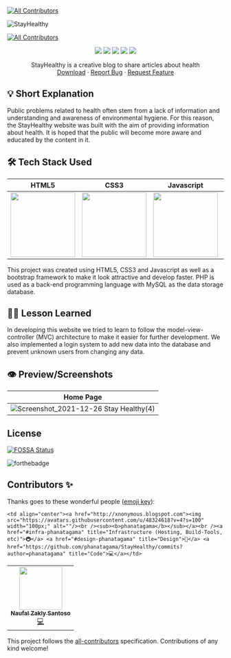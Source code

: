 <!-- ALL-CONTRIBUTORS-BADGE:START - Do not remove or modify this section -->
[![All Contributors](https://img.shields.io/badge/all_contributors-1-orange.svg?style=flat-square)](#contributors-)
<!-- ALL-CONTRIBUTORS-BADGE:END -->
![StayHealthy](https://socialify.git.ci/phanatagama/StayHealthy/image?description=1&descriptionEditable=%E2%9C%A8%20Build%20creative%20blog%20site%20with%20MVC%20and%20disqus%20service%20%E2%9C%A8&forks=1&issues=1&language=1&name=1&pattern=Signal&pulls=1&stargazers=1&theme=Dark)
<!-- ALL-CONTRIBUTORS-BADGE:START - Do not remove or modify this section -->
[![All Contributors](https://img.shields.io/badge/all_contributors-1-orange.svg?style=flat-square)](#contributors-)
<!-- ALL-CONTRIBUTORS-BADGE:END -->

<p align="center">
<img src="https://img.shields.io/badge/html5-%23E34F26.svg?style=for-the-badge&logo=html5&logoColor=white" />
<img src="https://img.shields.io/badge/css3-%231572B6.svg?style=for-the-badge&logo=css3&logoColor=white" />
<img src="https://img.shields.io/badge/javascript-%23323330.svg?style=for-the-badge&logo=javascript&logoColor=%23F7DF1E" />
<img src="https://img.shields.io/badge/php-%23777BB4.svg?style=for-the-badge&logo=php&logoColor=white" />
<img src="https://img.shields.io/badge/bootstrap-%23563D7C.svg?style=for-the-badge&logo=bootstrap&logoColor=white" />
  </p>
  <p align="center">
    StayHealthy is a creative blog to share articles about health
    <br />
    <a href="https://github.com/phanatagama/StayHealthy/archive/refs/heads/main.zip">Download</a>
    ·
    <a href="https://github.com/phanatagama/StayHealthy/issues/new">Report Bug</a>
    ·
    <a href="https://github.com/phanatagama/StayHealthy/issues/new">Request Feature</a>
  </p>

## 💡 Short Explanation
Public problems related to health often stem from a lack of information and understanding and awareness of environmental hygiene. For this reason, the StayHealthy website was built with the aim of providing information about health. It is hoped that the public will become more aware and educated by the content in it.

## 🛠️ Tech Stack Used
| HTML5      | CSS3      |  Javascript     | Bootstrap      | PHP      |  
|------------|-------------|-------------|-------------|-------------|
| <img src="https://upload.wikimedia.org/wikipedia/commons/thumb/3/38/HTML5_Badge.svg/1024px-HTML5_Badge.svg.png" width="150"> | <img src="https://upload.wikimedia.org/wikipedia/commons/thumb/6/62/CSS3_logo.svg/240px-CSS3_logo.svg.png" width="150"> | <img src="https://logowiki.net/uploads/logo/j/javascript-1.svg" width="150"> | <img src="https://getbootstrap.com/docs/5.0/assets/brand/bootstrap-logo.svg" width="150"> | <img src="https://upload.wikimedia.org/wikipedia/commons/thumb/2/27/PHP-logo.svg/2560px-PHP-logo.svg.png" width="150"> | 

This project was created using HTML5, CSS3 and Javascript as well as a bootstrap framework to make it look attractive and develop faster. PHP is used as a back-end programming language with MySQL as the data storage database.

## 🧑‍🎓 Lesson Learned
In developing this website we tried to learn to follow the model-view-controller (MVC) architecture to make it easier for further development. We also implemented a login system to add new data into the database and prevent unknown users from changing any data.

## 👁️ Preview/Screenshots

| Home Page |
| --- |
| ![Screenshot_2021-12-26 Stay Healthy(4)](https://user-images.githubusercontent.com/48324618/149387499-b6ca8cf1-d573-4de7-89ef-d4a150465206.png) |

## License
[![FOSSA Status](https://app.fossa.com/api/projects/git%2Bgithub.com%2Fphanatagama%2FStayHealthy.svg?type=large)](https://app.fossa.com/projects/git%2Bgithub.com%2Fphanatagama%2FStayHealthy?ref=badge_large)

![forthebadge](https://forthebadge.com/images/badges/built-with-love.svg)


## Contributors ✨

Thanks goes to these wonderful people ([emoji key](https://allcontributors.org/docs/en/emoji-key)):

<!-- ALL-CONTRIBUTORS-LIST:START - Do not remove or modify this section -->
<!-- prettier-ignore-start -->
<!-- markdownlint-disable -->
<table>
  <tr>
    <td align="center"><a href="https://github.com/naufalzakly"><img src="https://avatars.githubusercontent.com/u/72109817?v=4?s=100" width="100px;" alt=""/><br /><sub><b>Naufal Zakly Santoso</b></sub></a><br /><a href="https://github.com/phanatagama/StayHealthy/commits?author=naufalzakly" title="Code">💻</a></td>

    <td align="center"><a href="http://xnonymous.blogspot.com"><img src="https://avatars.githubusercontent.com/u/48324618?v=4?s=100" width="100px;" alt=""/><br /><sub><b>phanatagama</b></sub></a><br /><a href="#infra-phanatagama" title="Infrastructure (Hosting, Build-Tools, etc)">🚇</a> <a href="#design-phanatagama" title="Design">🎨</a> <a href="https://github.com/phanatagama/StayHealthy/commits?author=phanatagama" title="Code">💻</a></td>

  </tr>
</table>

<!-- markdownlint-restore -->
<!-- prettier-ignore-end -->

<!-- ALL-CONTRIBUTORS-LIST:END -->
This project follows the [all-contributors](https://github.com/all-contributors/all-contributors) specification. Contributions of any kind welcome!

